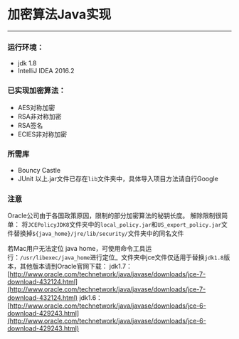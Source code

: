 # 加密算法Java实现
---

### 运行环境：
- jdk 1.8
- IntelliJ IDEA 2016.2

### 已实现加密算法：
- AES对称加密
- RSA非对称加密
- RSA签名
- ECIES非对称加密

### 所需库
- Bouncy Castle
- JUnit
以上.jar文件已存在`lib`文件夹中，具体导入项目方法请自行Google

### **注意**
Oracle公司由于各国政策原因，限制的部分加密算法的秘钥长度。
解除限制很简单：
将`JCEPolicyJDK8`文件夹中的`local_policy.jar`和`US_export_policy.jar`文件替换掉`${java_home}/jre/lib/security/`文件夹中的同名文件

若Mac用户无法定位 java home，可使用命令工具运行：`/usr/libexec/java_home`进行定位_ 
文件夹中jce文件仅适用于替换`jdk1.8`版本，其他版本请到Oracle官网下载：
jdk1.7：[http://www.oracle.com/technetwork/java/javase/downloads/jce-7-download-432124.html](http://www.oracle.com/technetwork/java/javase/downloads/jce-7-download-432124.html)
jdk1.6：[http://www.oracle.com/technetwork/java/javase/downloads/jce-6-download-429243.html](http://www.oracle.com/technetwork/java/javase/downloads/jce-6-download-429243.html)